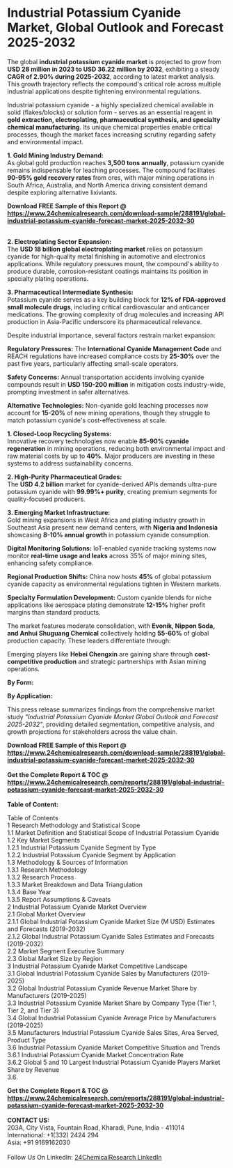 <h1>Industrial Potassium Cyanide Market, Global Outlook and Forecast 2025-2032</h1><p>The global <strong>industrial potassium cyanide market</strong> is projected to grow from <strong>USD 28 million in 2023 to USD 36.22 million by 2032</strong>, exhibiting a steady <strong>CAGR of 2.90% during 2025-2032</strong>, according to latest market analysis. This growth trajectory reflects the compound's critical role across multiple industrial applications despite tightening environmental regulations.</p><p>Industrial potassium cyanide - a highly specialized chemical available in solid (flakes/blocks) or solution form - serves as an essential reagent in <strong>gold extraction, electroplating, pharmaceutical synthesis, and specialty chemical manufacturing</strong>. Its unique chemical properties enable critical processes, though the market faces increasing scrutiny regarding safety and environmental impact.</p><p><strong>1. Gold Mining Industry Demand:</strong><br>
As global gold production reaches <strong>3,500 tons annually</strong>, potassium cyanide remains indispensable for leaching processes. The compound facilitates <strong>90-95% gold recovery rates</strong> from ores, with major mining operations in South Africa, Australia, and North America driving consistent demand despite exploring alternative lixiviants.</p><div><b>Download FREE Sample of this Report @ 
            <a href="https://www.24chemicalresearch.com/download-sample/288191/global-industrial-potassium-cyanide-forecast-market-2025-2032-30">
            https://www.24chemicalresearch.com/download-sample/288191/global-industrial-potassium-cyanide-forecast-market-2025-2032-30</a></b></div><br><p><strong>2. Electroplating Sector Expansion:</strong><br>
The <strong>USD 18 billion global electroplating market</strong> relies on potassium cyanide for high-quality metal finishing in automotive and electronics applications. While regulatory pressures mount, the compound's ability to produce durable, corrosion-resistant coatings maintains its position in specialty plating operations.</p><p><strong>3. Pharmaceutical Intermediate Synthesis:</strong><br>
Potassium cyanide serves as a key building block for <strong>12% of FDA-approved small molecule drugs</strong>, including critical cardiovascular and anticancer medications. The growing complexity of drug molecules and increasing API production in Asia-Pacific underscore its pharmaceutical relevance.</p><p>Despite industrial importance, several factors restrain market expansion:</p><p><strong>Regulatory Pressures:</strong> The <strong>International Cyanide Management Code</strong> and REACH regulations have increased compliance costs by <strong>25-30%</strong> over the past five years, particularly affecting small-scale operators.</p><p><strong>Safety Concerns:</strong> Annual transportation accidents involving cyanide compounds result in <strong>USD 150-200 million</strong> in mitigation costs industry-wide, prompting investment in safer alternatives.</p><p><strong>Alternative Technologies:</strong> Non-cyanide gold leaching processes now account for <strong>15-20%</strong> of new mining operations, though they struggle to match potassium cyanide's cost-effectiveness at scale.</p><p><strong>1. Closed-Loop Recycling Systems:</strong><br>
Innovative recovery technologies now enable <strong>85-90% cyanide regeneration</strong> in mining operations, reducing both environmental impact and raw material costs by up to <strong>40%</strong>. Major producers are investing in these systems to address sustainability concerns.</p><p><strong>2. High-Purity Pharmaceutical Grades:</strong><br>
The <strong>USD 4.2 billion</strong> market for cyanide-derived APIs demands ultra-pure potassium cyanide with <strong>99.99%+ purity</strong>, creating premium segments for quality-focused producers.</p><p><strong>3. Emerging Market Infrastructure:</strong><br>
Gold mining expansions in West Africa and plating industry growth in Southeast Asia present new demand centers, with <strong>Nigeria and Indonesia</strong> showcasing <strong>8-10% annual growth</strong> in potassium cyanide consumption.</p><p><strong>Digital Monitoring Solutions:</strong> IoT-enabled cyanide tracking systems now monitor <strong>real-time usage and leaks</strong> across 35% of major mining sites, enhancing safety compliance.</p><p><strong>Regional Production Shifts:</strong> China now hosts <strong>45%</strong> of global potassium cyanide capacity as environmental regulations tighten in Western markets.</p><p><strong>Specialty Formulation Development:</strong> Custom cyanide blends for niche applications like aerospace plating demonstrate <strong>12-15%</strong> higher profit margins than standard products.</p><p>The market features moderate consolidation, with <strong>Evonik, Nippon Soda, and Anhui Shuguang Chemical</strong> collectively holding <strong>55-60%</strong> of global production capacity. These leaders differentiate through:</p><p>Emerging players like <strong>Hebei Chengxin</strong> are gaining share through <strong>cost-competitive production</strong> and strategic partnerships with Asian mining operations.</p><p><strong>By Form:</strong></p><p><strong>By Application:</strong></p><p>This press release summarizes findings from the comprehensive market study <em>"Industrial Potassium Cyanide Market Global Outlook and Forecast 2025-2032"</em>, providing detailed segmentation, competitive analysis, and growth projections for stakeholders across the value chain.</p><div><b>Download FREE Sample of this Report @ 
            <a href="https://www.24chemicalresearch.com/download-sample/288191/global-industrial-potassium-cyanide-forecast-market-2025-2032-30">
            https://www.24chemicalresearch.com/download-sample/288191/global-industrial-potassium-cyanide-forecast-market-2025-2032-30</a></b></div><br><div><b>Get the Complete Report & TOC @ 
            <a href="https://www.24chemicalresearch.com/reports/288191/global-industrial-potassium-cyanide-forecast-market-2025-2032-30">
            https://www.24chemicalresearch.com/reports/288191/global-industrial-potassium-cyanide-forecast-market-2025-2032-30</a></b></div><br>
            <b>Table of Content:</b><p>Table of Contents<br />
1 Research Methodology and Statistical Scope<br />
1.1 Market Definition and Statistical Scope of Industrial Potassium Cyanide<br />
1.2 Key Market Segments<br />
1.2.1 Industrial Potassium Cyanide Segment by Type<br />
1.2.2 Industrial Potassium Cyanide Segment by Application<br />
1.3 Methodology & Sources of Information<br />
1.3.1 Research Methodology<br />
1.3.2 Research Process<br />
1.3.3 Market Breakdown and Data Triangulation<br />
1.3.4 Base Year<br />
1.3.5 Report Assumptions & Caveats<br />
2 Industrial Potassium Cyanide Market Overview<br />
2.1 Global Market Overview<br />
2.1.1 Global Industrial Potassium Cyanide Market Size (M USD) Estimates and Forecasts (2019-2032)<br />
2.1.2 Global Industrial Potassium Cyanide Sales Estimates and Forecasts (2019-2032)<br />
2.2 Market Segment Executive Summary<br />
2.3 Global Market Size by Region<br />
3 Industrial Potassium Cyanide Market Competitive Landscape<br />
3.1 Global Industrial Potassium Cyanide Sales by Manufacturers (2019-2025)<br />
3.2 Global Industrial Potassium Cyanide Revenue Market Share by Manufacturers (2019-2025)<br />
3.3 Industrial Potassium Cyanide Market Share by Company Type (Tier 1, Tier 2, and Tier 3)<br />
3.4 Global Industrial Potassium Cyanide Average Price by Manufacturers (2019-2025)<br />
3.5 Manufacturers Industrial Potassium Cyanide Sales Sites, Area Served, Product Type<br />
3.6 Industrial Potassium Cyanide Market Competitive Situation and Trends<br />
3.6.1 Industrial Potassium Cyanide Market Concentration Rate<br />
3.6.2 Global 5 and 10 Largest Industrial Potassium Cyanide Players Market Share by Revenue<br />
3.6.</p><div><b>Get the Complete Report & TOC @ 
            <a href="https://www.24chemicalresearch.com/reports/288191/global-industrial-potassium-cyanide-forecast-market-2025-2032-30">
            https://www.24chemicalresearch.com/reports/288191/global-industrial-potassium-cyanide-forecast-market-2025-2032-30</a></b></div><br><b>CONTACT US:</b><br>
            203A, City Vista, Fountain Road, Kharadi, Pune, India - 411014<br>
            International: +1(332) 2424 294<br>
            Asia: +91 9169162030 <br><br>
            Follow Us On LinkedIn: <a href="https://www.linkedin.com/company/24chemicalresearch/">24ChemicalResearch LinkedIn</a>